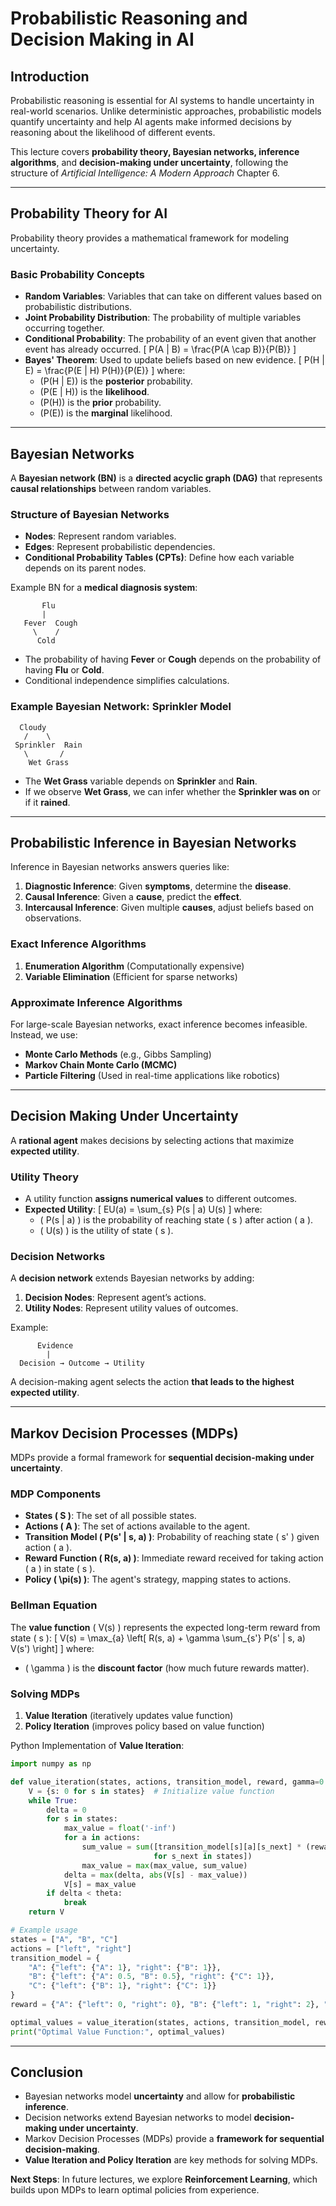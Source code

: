 # **Probabilistic Reasoning and Decision Making in AI**

## **Introduction**
Probabilistic reasoning is essential for AI systems to handle uncertainty in real-world scenarios. Unlike deterministic approaches, probabilistic models quantify uncertainty and help AI agents make informed decisions by reasoning about the likelihood of different events.

This lecture covers **probability theory, Bayesian networks, inference algorithms**, and **decision-making under uncertainty**, following the structure of *Artificial Intelligence: A Modern Approach* Chapter 6.

---

## **Probability Theory for AI**
Probability theory provides a mathematical framework for modeling uncertainty.

### **Basic Probability Concepts**
- **Random Variables**: Variables that can take on different values based on probabilistic distributions.
- **Joint Probability Distribution**: The probability of multiple variables occurring together.
- **Conditional Probability**: The probability of an event given that another event has already occurred.
  \[
  P(A | B) = \frac{P(A \cap B)}{P(B)}
  \]
- **Bayes' Theorem**: Used to update beliefs based on new evidence.
  \[
  P(H | E) = \frac{P(E | H) P(H)}{P(E)}
  \]
  where:
  - \(P(H | E)\) is the **posterior** probability.
  - \(P(E | H)\) is the **likelihood**.
  - \(P(H)\) is the **prior** probability.
  - \(P(E)\) is the **marginal** likelihood.

---

## **Bayesian Networks**
A **Bayesian network (BN)** is a **directed acyclic graph (DAG)** that represents **causal relationships** between random variables.

### **Structure of Bayesian Networks**
- **Nodes**: Represent random variables.
- **Edges**: Represent probabilistic dependencies.
- **Conditional Probability Tables (CPTs)**: Define how each variable depends on its parent nodes.

Example BN for a **medical diagnosis system**:
```
       Flu
       |
   Fever  Cough
     \    /
      Cold
```
- The probability of having **Fever** or **Cough** depends on the probability of having **Flu** or **Cold**.
- Conditional independence simplifies calculations.

### **Example Bayesian Network: Sprinkler Model**
```
  Cloudy
   /    \
 Sprinkler  Rain
   \       /
    Wet Grass
```
- The **Wet Grass** variable depends on **Sprinkler** and **Rain**.
- If we observe **Wet Grass**, we can infer whether the **Sprinkler was on** or if it **rained**.

---

## **Probabilistic Inference in Bayesian Networks**
Inference in Bayesian networks answers queries like:
1. **Diagnostic Inference**: Given **symptoms**, determine the **disease**.
2. **Causal Inference**: Given a **cause**, predict the **effect**.
3. **Intercausal Inference**: Given multiple **causes**, adjust beliefs based on observations.

### **Exact Inference Algorithms**
1. **Enumeration Algorithm** (Computationally expensive)
2. **Variable Elimination** (Efficient for sparse networks)

### **Approximate Inference Algorithms**
For large-scale Bayesian networks, exact inference becomes infeasible. Instead, we use:
- **Monte Carlo Methods** (e.g., Gibbs Sampling)
- **Markov Chain Monte Carlo (MCMC)**
- **Particle Filtering** (Used in real-time applications like robotics)

---

## **Decision Making Under Uncertainty**
A **rational agent** makes decisions by selecting actions that maximize **expected utility**.

### **Utility Theory**
- A utility function **assigns numerical values** to different outcomes.
- **Expected Utility**:
  \[
  EU(a) = \sum_{s} P(s | a) U(s)
  \]
  where:
  - \( P(s | a) \) is the probability of reaching state \( s \) after action \( a \).
  - \( U(s) \) is the utility of state \( s \).

### **Decision Networks**
A **decision network** extends Bayesian networks by adding:
1. **Decision Nodes**: Represent agent’s actions.
2. **Utility Nodes**: Represent utility values of outcomes.

Example:
```
      Evidence
        |
  Decision → Outcome → Utility
```
A decision-making agent selects the action **that leads to the highest expected utility**.

---

## **Markov Decision Processes (MDPs)**
MDPs provide a formal framework for **sequential decision-making under uncertainty**.

### **MDP Components**
- **States \( S \)**: The set of all possible states.
- **Actions \( A \)**: The set of actions available to the agent.
- **Transition Model \( P(s' | s, a) \)**: Probability of reaching state \( s' \) given action \( a \).
- **Reward Function \( R(s, a) \)**: Immediate reward received for taking action \( a \) in state \( s \).
- **Policy \( \pi(s) \)**: The agent's strategy, mapping states to actions.

### **Bellman Equation**
The **value function** \( V(s) \) represents the expected long-term reward from state \( s \):
\[
V(s) = \max_{a} \left[ R(s, a) + \gamma \sum_{s'} P(s' | s, a) V(s') \right]
\]
where:
- \( \gamma \) is the **discount factor** (how much future rewards matter).

### **Solving MDPs**
1. **Value Iteration** (iteratively updates value function)
2. **Policy Iteration** (improves policy based on value function)

Python Implementation of **Value Iteration**:
```python
import numpy as np

def value_iteration(states, actions, transition_model, reward, gamma=0.9, theta=1e-6):
    V = {s: 0 for s in states}  # Initialize value function
    while True:
        delta = 0
        for s in states:
            max_value = float('-inf')
            for a in actions:
                sum_value = sum([transition_model[s][a][s_next] * (reward[s][a] + gamma * V[s_next])
                                for s_next in states])
                max_value = max(max_value, sum_value)
            delta = max(delta, abs(V[s] - max_value))
            V[s] = max_value
        if delta < theta:
            break
    return V

# Example usage
states = ["A", "B", "C"]
actions = ["left", "right"]
transition_model = {
    "A": {"left": {"A": 1}, "right": {"B": 1}},
    "B": {"left": {"A": 0.5, "B": 0.5}, "right": {"C": 1}},
    "C": {"left": {"B": 1}, "right": {"C": 1}}
}
reward = {"A": {"left": 0, "right": 0}, "B": {"left": 1, "right": 2}, "C": {"left": 0, "right": 3}}

optimal_values = value_iteration(states, actions, transition_model, reward)
print("Optimal Value Function:", optimal_values)
```

---

## **Conclusion**
- Bayesian networks model **uncertainty** and allow for **probabilistic inference**.
- Decision networks extend Bayesian networks to model **decision-making under uncertainty**.
- Markov Decision Processes (MDPs) provide a **framework for sequential decision-making**.
- **Value Iteration and Policy Iteration** are key methods for solving MDPs.

**Next Steps**: In future lectures, we explore **Reinforcement Learning**, which builds upon MDPs to learn optimal policies from experience.
